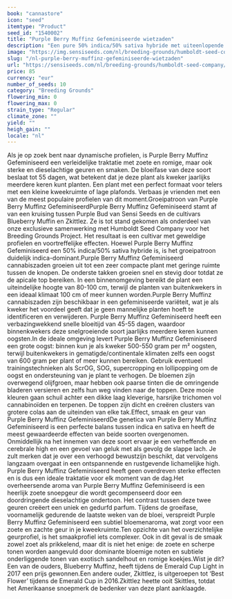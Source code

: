 ```yaml
---
book: "cannastore"
icon: "seed"
itemtype: "Product"
seed_id: "1540002"
title: "Purple Berry Muffinz Gefeminiseerde wietzaden"
description: "Een pure 50% indica/50% sativa hybride met uiteenlopende effecten. Perfect voor overdag. Geur van zoet snoep met een vleugje diesel. Korte bloeitijd."
image: "https://img.sensiseeds.com/nl/breeding-grounds/humboldt-seed-company/purple-berry-muffinz-gefeminiseerd-image.png"
slug: "/nl-purple-berry-muffinz-gefeminiseerde-wietzaden"
url: "https://sensiseeds.com/nl/breeding-grounds/humboldt-seed-company/purple-berry-muffinz-gefeminiseerd?a_aid=cannastore"
price: 85
currency: "eur"
number_of_seeds: 10
category: "Breeding Grounds"
flowering_min: 0
flowering_max: 0
strain_type: "Regular"
climate_zone: ""
yield: ""
heigh_gain: ""
locale: "nl"
---
```

Als je op zoek bent naar dynamische profielen, is Purple Berry Muffinz Gefeminiseerd een verleidelijke traktatie met zoete en romige, maar ook sterke en dieselachtige geuren en smaken. De bloeifase van deze soort beslaat tot 55 dagen, wat betekent dat je deze plant als kweker jaarlijks meerdere keren kunt planten. Een plant met een perfect formaat voor telers met een kleine kweekruimte of lage plafonds. Verbaas je vrienden met een van de meest populaire profielen van dit moment.Groeipatroon van Purple Berry Muffinz GefeminiseerdPurple Berry Muffinz Gefeminiseerd stamt af van een kruising tussen Purple Bud van Sensi Seeds en de cultivars Blueberry Muffin en Zkittlez. Ze is tot stand gekomen als onderdeel van onze exclusieve samenwerking met Humboldt Seed Company voor het Breeding Grounds Project. Het resultaat is een cultivar met geweldige profielen en voortreffelijke effecten. Hoewel Purple Berry Muffinz Gefeminiseerd een 50% indica/50% sativa hybride is, is het groeipatroon duidelijk indica-dominant.Purple Berry Muffinz Gefeminiseerd cannabiszaden groeien uit tot een zeer compacte plant met geringe ruimte tussen de knopen. De onderste takken groeien snel en stevig door totdat ze de apicale top bereiken. In een binnenomgeving bereikt de plant een uiteindelijke hoogte van 80-100 cm, terwijl de planten van buitenkwekers in een ideaal klimaat 100 cm of meer kunnen worden.Purple Berry Muffinz cannabiszaden zijn beschikbaar in een gefeminiseerde variëteit, wat je als kweker het voordeel geeft dat je geen mannelijke planten hoeft te identificeren en verwijderen. Purple Berry Muffinz Gefeminiseerd heeft een verbazingwekkend snelle bloeitijd van 45-55 dagen, waardoor binnenkwekers deze snelgroeiende soort jaarlijks meerdere keren kunnen oogsten.In de ideale omgeving levert Purple Berry Muffinz Gefeminiseerd een grote oogst: binnen kun je als kweker 500-550 gram per m² oogsten, terwijl buitenkwekers in gematigde/continentale klimaten zelfs een oogst van 600 gram per plant of meer kunnen bereiken. Gebruik eventueel trainingstechnieken als ScrOG, SOG, supercropping en lollipopping om de oogst en ondersteuning van je plant te verhogen. De bloemen zijn overwegend olijfgroen, maar hebben ook paarse tinten die de omringende bladeren versieren en zelfs hun weg vinden naar de toppen. Deze mooie kleuren gaan schuil achter een dikke laag kleverige, harsrijke trichomen vol cannabinoïden en terpenen. De toppen zijn dicht en creëren clusters van grotere colas aan de uiteinden van elke tak.Effect, smaak en geur van Purple Berry Muffinz GefeminiseerdDe genetica van Purple Berry Muffinz Gefeminiseerd is een perfecte balans tussen indica en sativa en heeft de meest gewaardeerde effecten van beide soorten overgenomen. Onmiddellijk na het innemen van deze soort ervaar je een verheffende en cerebrale high en een gevoel van geluk met als gevolg de slappe lach. Je zult merken dat je over een verhoogd bewustzijn beschikt, dat vervolgens langzaam overgaat in een ontspannende en rustgevende lichamelijke high. Purple Berry Muffinz Gefeminiseerd heeft geen overdreven sterke effecten en is dus een ideale traktatie voor elk moment van de dag.Het overheersende aroma van Purple Berry Muffinz Gefeminiseerd is een heerlijk zoete snoepgeur die wordt gecompenseerd door een doordringende dieselachtige ondertoon. Het contrast tussen deze twee geuren creëert een uniek en gedurfd parfum. Tijdens de groeifase, voornamelijk gedurende de laatste weken van de bloei, verspreidt Purple Berry Muffinz Gefeminiseerd een subtiel bloemenaroma, wat zorgt voor een zoete en zachte geur in je kweekruimte.Ten opzichte van het overzichtelijke geurprofiel, is het smaakprofiel iets complexer. Ook in dit geval is de smaak zowel zoet als prikkelend, maar dit is niet het enige: de zoete en scherpe tonen worden aangevuld door dominante bloemige noten en subtiele onderliggende tonen van exotisch sandelhout en romige koekjes.Wist je dit? Een van de ouders, Blueberry Muffinz, heeft tijdens de Emerald Cup Light in 2017 een prijs gewonnen.Een andere ouder, Zkittlez, is uitgeroepen tot ‘Best Flower’ tijdens de Emerald Cup in 2016.Zkittlez heette ooit Skittles, totdat het Amerikaanse snoepmerk de bedenker van deze plant aanklaagde.
